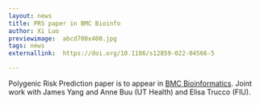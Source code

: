 ```yaml
---
layout: news
title: PRS paper in BMC Bioinfo
author: Xi Luo
previewimage:  abcd700x400.jpg
tags: news
externallink:  https://doi.org/10.1186/s12859-022-04566-5

---
```


Polygenic Risk Prediction paper is to appear in [BMC Bioinformatics](https://doi.org/10.1186/s12859-022-04566-5).   Joint work with James Yang and Anne Buu (UT Health) and Elisa Trucco (FIU).